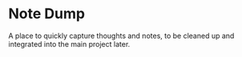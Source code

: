 # Note Dump

A place to quickly capture thoughts and notes, to be cleaned up and integrated into the main project later.
